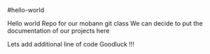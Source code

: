 #hello-world

Hello world Repo for our mobann git class
We can decide to put the documentation of our projects
here

Lets add additional line of code
Goodluck !!!

